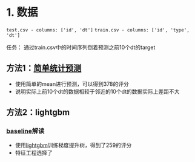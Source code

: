 # 1. 数据

`test.csv - columns: ['id', 'dt']`
`train.csv - columns: ['id', 'type', 'dt']`

任务： 通过train.csv中的时间序列倒着预测之前10个dt的target

## 方法1：[简单统计预测](main.ipynb)

- 使用简单的mean进行预测，可以得到378的评分
- 说明实际上前10个dt的数据相较于邻近的10个dt的数据实际上差距不大

## 方法2：lightgbm

### [baseline](lightbgm_version.ipynb)解读

- 使用[lightgbm](https://lightgbm.cn)训练梯度提升树，得到了259的评分
- 特征工程选择了

